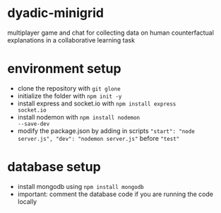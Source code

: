 # dyadic-minigrid
multiplayer game and chat for collecting data on human counterfactual explanations in a collaborative learning task

# environment setup
* clone the repository with <code>git glone</code>
* initialize the folder with <code>npm init -y</code>
* install express and socket.io with <code>npm install express socket.io</code>
* install nodemon with <code>npm install nodemon --save-dev</code>
* modify the package.json by adding in scripts <code>"start": "node server.js", "dev": "nodemon server.js"</code> before <code>"test"</code>


# database setup
* install mongodb using <code>npm install mongodb</code>
* important: comment the database code if you are running the code locally
